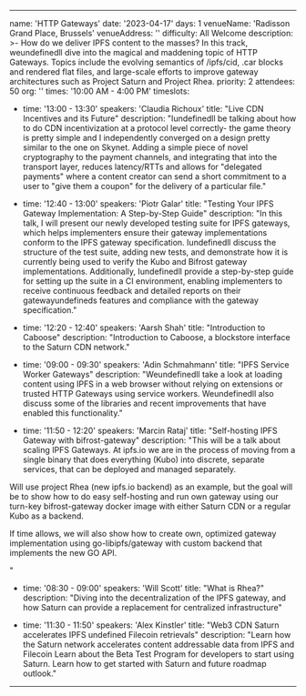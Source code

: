 ---

name: 'HTTP Gateways'
date: '2023-04-17'
days: 1
venueName: 'Radisson Grand Place, Brussels'
venueAddress: ''
difficulty: All Welcome
description: >-
  How do we deliver IPFS content to the masses? In this track, weundefinedll dive into the magical and maddening topic of HTTP Gateways. Topics include the evolving semantics of /ipfs/cid, .car blocks and rendered flat files, and large-scale efforts to improve gateway architectures such as Project Saturn and Project Rhea.
priority: 2
attendees: 50
org: ''
times: '10:00 AM - 4:00 PM'
timeslots:

  - time: '13:00 - 13:30'
    speakers: 'Claudia Richoux'
    title: "Live CDN Incentives and its Future"
    description: "Iundefinedll be talking about how to do CDN incentivization at a protocol level correctly- the game theory is pretty simple and I independently converged on a design pretty similar to the one on Skynet. Adding a simple piece of novel cryptography to the payment channels, and integrating that into the transport layer, reduces latency/RTTs and allows for "delegated payments" where a content creator can send a short commitment to a user to "give them a coupon" for the delivery of a particular file."

  - time: '12:40 - 13:00'
    speakers: 'Piotr Galar'
    title: "Testing Your IPFS Gateway Implementation: A Step-by-Step Guide"
    description: "In this talk, I will present our newly developed testing suite for IPFS gateways, which helps implementers ensure their gateway implementations conform to the IPFS gateway specification. Iundefinedll discuss the structure of the test suite, adding new tests, and demonstrate how it is currently being used to verify the Kubo and Bifrost gateway implementations. Additionally, Iundefinedll provide a step-by-step guide for setting up the suite in a CI environment, enabling implementers to receive continuous feedback and detailed reports on their gatewayundefineds features and compliance with the gateway specification."

  - time: '12:20 - 12:40'
    speakers: 'Aarsh Shah'
    title: "Introduction to Caboose"
    description: "Introduction to Caboose, a blockstore interface to the Saturn CDN network."

  - time: '09:00 - 09:30'
    speakers: 'Adin Schmahmann'
    title: "IPFS Service Worker Gateways"
    description: "Weundefinedll take a look at loading content using IPFS in a web browser without relying on extensions or trusted HTTP Gateways using service workers. Weundefinedll also discuss some of the libraries and recent improvements that have enabled this functionality."

  - time: '11:50 - 12:20'
    speakers: 'Marcin  Rataj'
    title: "Self-hosting IPFS Gateway with bifrost-gateway"
    description: "This will be a talk about scaling IPFS Gateways. At ipfs.io we are in the process of moving from a single binary that does everything (Kubo) into discrete, separate services, that can be deployed and managed separately. 

Will use project Rhea (new ipfs.io backend) as an example, but the goal will be to show how to do easy self-hosting and run own gateway using our turn-key bifrost-gateway docker image with either Saturn CDN or a regular Kubo as a backend.

If time allows, we will also show how to create own, optimized gateway implementation using go-libipfs/gateway with custom backend that implements the new GO API.

"

  - time: '08:30 - 09:00'
    speakers: 'Will Scott'
    title: "What is Rhea?"
    description: "Diving into the decentralization of the IPFS gateway, and how Saturn can provide a replacement for centralized infrastructure"

  - time: '11:30 - 11:50'
    speakers: 'Alex Kinstler'
    title: "Web3 CDN Saturn accelerates IPFS undefined Filecoin retrievals"
    description: "Learn how the Saturn network accelerates content addressable data from IPFS and Filecoin
Learn about the Beta Test Program for developers to start using Saturn.
Learn how to get started with Saturn and future roadmap outlook."

---